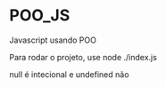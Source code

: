# POO_JS
Javascript usando POO


Para rodar o projeto, use node ./index.js


null é intecional e undefined não